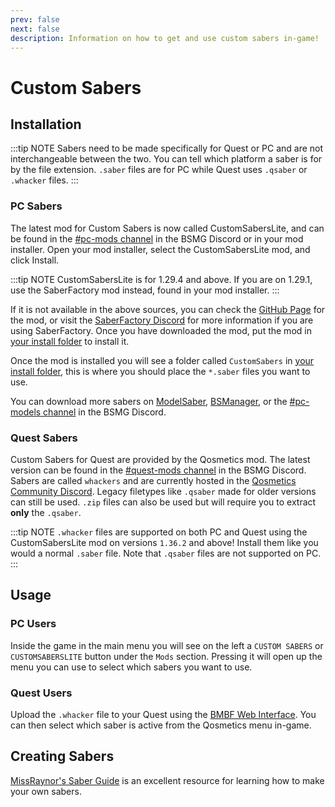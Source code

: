 ```yaml
---
prev: false
next: false
description: Information on how to get and use custom sabers in-game!
---
```


# Custom Sabers

## Installation

:::tip NOTE
Sabers need to be made specifically for Quest or PC and are not interchangeable between the two. You can tell which platform
a saber is for by the file extension. `.saber` files are for PC while Quest uses `.qsaber` or `.whacker` files.
:::

### PC Sabers

The latest mod for Custom Sabers is now called CustomSabersLite,
and can be found in the [#pc-mods channel](https://discord.gg/beatsabermods) in the BSMG Discord
or in your mod installer. Open your mod installer, select the CustomSabersLite mod, and click Install.

:::tip NOTE
CustomSabersLite is for 1.29.4 and above. If you are on 1.29.1, use the SaberFactory mod instead, found in your
mod installer.
:::

If it is not available in the above sources, you can check the
[GitHub Page](https://github.com/qqrz997/CustomSabersLite/releases) for the mod, or visit the
[SaberFactory Discord](https://discord.gg/PjD7WcChH3) for more information if you are using SaberFactory.
Once you have downloaded the mod, put the mod in [your install folder](/faq/install-folder.md) to install it.

Once the mod is installed you will see a folder called `CustomSabers`
in [your install folder](/faq/install-folder.md), this is where you should place the `*.saber` files you want to use.

You can download more sabers on [ModelSaber](https://modelsaber.com/Sabers/), [BSManager](https://bsmanager.io),
or the [#pc-models channel](https://discord.gg/beatsabermods) in the BSMG Discord.



### Quest Sabers

Custom Sabers for Quest are provided by the Qosmetics mod. The latest version can be found in the
[#quest-mods channel](https://discord.gg/beatsabermods) in the BSMG Discord. Sabers are called `whackers` and are currently
hosted in the [Qosmetics Community Discord](https://discord.gg/qosmetics). Legacy filetypes like `.qsaber` made for older
versions can still be used. `.zip` files can also be used but will require you to extract **only** the `.qsaber`.

:::tip NOTE
`.whacker` files are supported on both PC and Quest using the CustomSabersLite mod on versions `1.36.2` and above!
Install them like you would a normal `.saber` file. Note that `.qsaber` files are not supported on PC.
:::

## Usage

### PC Users

Inside the game in the main menu you will see on the left a `CUSTOM SABERS` or `CUSTOMSABERSLITE` button under the `Mods` section.
Pressing it will open up the menu you can use to select which sabers you want to use.

### Quest Users

Upload the `.whacker` file to your Quest using the [BMBF Web Interface](/quest-modding.md#installing-mods).
You can then select which saber is active from the Qosmetics menu in-game.

## Creating Sabers

[MissRaynor's Saber Guide](./sabers-guide.md) is an excellent resource for learning how to make your own sabers.
